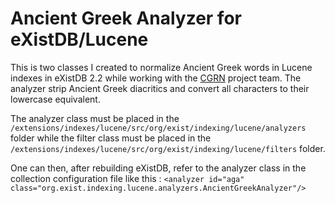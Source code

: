 # Ancient Greek Analyzer for eXistDB/Lucene
This is two classes I created to normalize Ancient Greek words in Lucene indexes in eXistDB 2.2 while working with the [CGRN](http://cgrn.ulg.ac.be) project team. The analyzer strip Ancient Greek diacritics and convert all characters to their lowercase equivalent.

The analyzer class must be placed in the `/extensions/indexes/lucene/src/org/exist/indexing/lucene/analyzers` folder while the filter class must be placed in the `/extensions/indexes/lucene/src/org/exist/indexing/lucene/filters` folder.

One can then, after rebuilding eXistDB, refer to the analyzer class in the collection configuration file like this :
`<analyzer id="aga" class="org.exist.indexing.lucene.analyzers.AncientGreekAnalyzer"/>`
